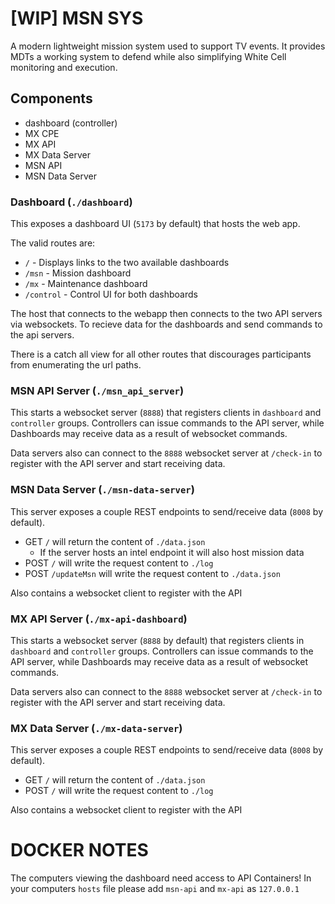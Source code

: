 # [WIP] MSN SYS

A modern lightweight mission system used to support TV events. It provides MDTs a working system to defend while also simplifying White Cell monitoring and execution.

## Components
 - dashboard (controller)
 - MX CPE
 - MX API
 - MX Data Server
 - MSN API
 - MSN Data Server

### Dashboard (`./dashboard`)

This exposes a dashboard UI (`5173` by default) that hosts the web app.

The valid routes are:
 - `/` - Displays links to the two available dashboards
 - `/msn` - Mission dashboard
 - `/mx` - Maintenance dashboard
 - `/control` - Control UI for both dashboards

The host that connects to the webapp then connects to the two API servers via websockets. To recieve data for the dashboards and send commands to the api servers. 

There is a catch all view for all other routes that discourages participants from enumerating the url paths.

### MSN API Server (`./msn_api_server`)

This starts a websocket server (`8888`) that registers clients in `dashboard` and `controller` groups. Controllers can issue commands to the API server, while Dashboards may receive data as a result of websocket commands.

Data servers also can connect to the `8888` websocket server at `/check-in` to register with the API server and start receiving data.
### MSN Data Server (`./msn-data-server`)

This server exposes a couple REST endpoints to send/receive data (`8008` by default).

  - GET `/` will return the content of `./data.json`
    - If the server hosts an intel endpoint it will also host mission data
  - POST `/` will write the request content to `./log`
  - POST `/updateMsn` will write the request content to `./data.json`

Also contains a websocket client to register with the API

### MX API Server (`./mx-api-dashboard`)

This starts a websocket server (`8888` by default) that registers clients in `dashboard` and `controller` groups. Controllers can issue commands to the API server, while Dashboards may receive data as a result of websocket commands.

Data servers also can connect to the `8888` websocket server at `/check-in` to register with the API server and start receiving data.

### MX Data Server (`./mx-data-server`)

This server exposes a couple REST endpoints to send/receive data (`8008` by default).

  - GET `/` will return the content of `./data.json`
  - POST `/` will write the request content to `./log`

  Also contains a websocket client to register with the API

# DOCKER NOTES
  The computers viewing the dashboard need access to API Containers!
  In your computers `hosts` file please add `msn-api` and `mx-api` as `127.0.0.1` 